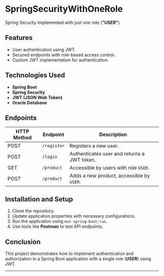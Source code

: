 # **SpringSecurityWithOneRole**

Spring Security implemented with just one role (**"USER"**).

## **Features**
- User authentication using JWT.
- Secured endpoints with role-based access control.
- Custom JWT implementation for authentication.

## **Technologies Used**
- **Spring Boot**
- **Spring Security**
- **JWT (JSON Web Token)**
- **Oracle Database**

## **Endpoints**
| HTTP Method | Endpoint   | Description |
|------------|------------|-------------|
| POST       | `/register` | Registers a new user. |
| POST       | `/login` | Authenticates user and returns a JWT token. |
| GET        | `/product` | Accessible by users with role `USER`. |
| POST       | `/product` | Adds a new product, accessible by `USER`. |

## **Installation and Setup**
1. Clone the repository.
2. Update application.properties with necessary configurations.
3. Run the application using `mvn spring-boot:run`.
4. Use tools like **Postman** to test API endpoints.

## **Conclusion**
This project demonstrates how to implement authentication and authorization in a Spring Boot application with a single role (**USER**) using JWT.

---

